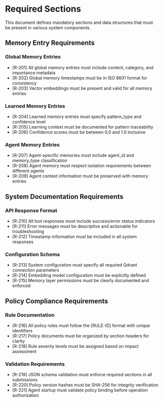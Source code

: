 # Required Sections

This document defines mandatory sections and data structures that must be present in various system components.

## Memory Entry Requirements

### Global Memory Entries
- [R-201] All global memory entries must include content, category, and importance metadata
- [R-202] Global memory timestamps must be in ISO 8601 format for consistency
- [R-203] Vector embeddings must be present and valid for all memory entries

### Learned Memory Entries
- [R-204] Learned memory entries must specify pattern_type and confidence level
- [R-205] Learning context must be documented for pattern traceability
- [R-206] Confidence scores must be between 0.0 and 1.0 inclusive

### Agent Memory Entries
- [R-207] Agent-specific memories must include agent_id and memory_type classification
- [R-208] Agent memory must respect isolation requirements between different agents
- [R-209] Agent context information must be preserved with memory entries

## System Documentation Requirements

### API Response Format
- [R-210] All tool responses must include success/error status indicators
- [R-211] Error messages must be descriptive and actionable for troubleshooting
- [R-212] Timestamp information must be included in all system responses

### Configuration Schema
- [R-213] System configuration must specify all required Qdrant connection parameters
- [R-214] Embedding model configuration must be explicitly defined
- [R-215] Memory layer permissions must be clearly documented and enforced

## Policy Compliance Requirements

### Rule Documentation
- [R-216] All policy rules must follow the [RULE-ID] format with unique identifiers
- [R-217] Policy documents must be organized by section headers for clarity
- [R-218] Rule severity levels must be assigned based on impact assessment

### Validation Requirements
- [R-219] JSON schema validation must enforce required sections in all submissions
- [R-220] Policy version hashes must be SHA-256 for integrity verification
- [R-221] Agent startup must validate policy binding before operation authorization